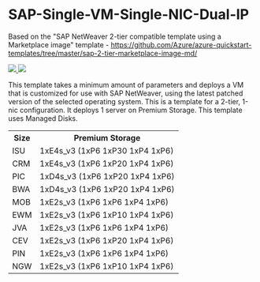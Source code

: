 # SAP-Single-VM-Single-NIC-Dual-IP

Based on the "SAP NetWeaver 2-tier compatible template using a Marketplace image" template - https://github.com/Azure/azure-quickstart-templates/tree/master/sap-2-tier-marketplace-image-md/

<a href="https://portal.azure.com/#create/Microsoft.Template/uri/https%3A%2F%2Fraw.githubusercontent.com%2Fsimonhutson%2FSAP-Single-VM-Single-NIC-Dual-IP%2Fmaster%2Fazuredeploy.json" target="_blank">
    <img src="http://azuredeploy.net/deploybutton.png"/>
</a>
<a href="http://armviz.io/#/?load=https%3A%2F%2Fraw.githubusercontent.com%2Fsimonhutson%2FSAP-Single-VM-Single-NIC-Dual-IP%2Fmaster%2Fazuredeploy.json" target="_blank">
    <img src="http://armviz.io/visualizebutton.png"/>
</a>

This template takes a minimum amount of parameters and deploys a VM that is customized for use with SAP NetWeaver, using the latest patched version of the selected operating system. 
This is a template for a 2-tier, 1-nic configuration. It deploys 1 server on Premium Storage.
This template uses Managed Disks.

<table>
	<tr>
		<th>Size</th>
		<th>Premium Storage</th>
	</tr>
	<tr>
		<td>ISU</td>
		<td>1xE4s_v3 (1xP6 1xP30 1xP4 1xP6)</td>
	</tr>
	<tr>
		<td>CRM</td>
		<td>1xE4s_v3 (1xP6 1xP20 1xP4 1xP6)</td>
	</tr>
	<tr>
		<td>PIC</td>
		<td>1xD4s_v3 (1xP6 1xP20 1xP4 1xP6)</td>
	</tr>
	<tr>
		<td>BWA</td>
		<td>1xD4s_v3 (1xP6 1xP20 1xP4 1xP6)</td>
	</tr>
	<tr>
		<td>MOB</td>
		<td>1xE2s_v3 (1xP6 1xP6 1xP4 1xP6)</td>
	</tr>
	<tr>
		<td>EWM</td>
		<td>1xE2s_v3 (1xP6 1xP10 1xP4 1xP6)</td>
	</tr>
	<tr>
		<td>JVA</td>
		<td>1xE2s_v3 (1xP6 1xP6 1xP4 1xP6)</td>
	</tr>
	<tr>
		<td>CEV</td>
		<td>1xE2s_v3 (1xP6 1xP20 1xP4 1xP6)</td>
	</tr>
	<tr>
		<td>PIN</td>
		<td>1xE2s_v3 (1xP6 1xP6 1xP4 1xP6)</td>
	</tr>
	<tr>
		<td>NGW</td>
		<td>1xE2s_v3 (1xP6 1xP10 1xP4 1xP6)</td>
	</tr>
</table>
